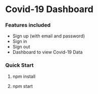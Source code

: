 # Covid-19 Dashboard

### Features included

- Sign up (with email and password)
- Sign in
- Sign out
- Dashboard to view Covid-19 Data

### Quick Start

1. npm install

2. npm start
